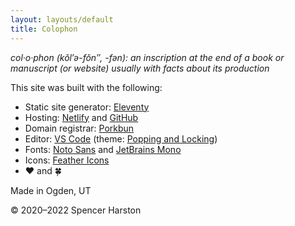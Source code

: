 ```yaml
---
layout: layouts/default
title: Colophon
---
```


*col·​o·​phon (kŏl′ə-fŏn″, -fən): an inscription at the end of a book or manuscript (or website) usually with facts about its production*

This site was built with the following:

* Static site generator: [Eleventy](https://www.11ty.dev)
* Hosting: [Netlify](https://www.netlify.com) and [GitHub](https://github.com/sphars/spencerharston.com)
* Domain registrar: [Porkbun](https://porkbun.com)
* Editor: [VS Code](https://code.visualstudio.com) (theme: [Popping and Locking](https://marketplace.visualstudio.com/items?itemName=hedinne.popping-and-locking-vscode))
* Fonts: [Noto Sans](https://fonts.google.com/noto/specimen/Noto+Sans) and [JetBrains Mono](https://www.jetbrains.com/lp/mono/)
* Icons: [Feather Icons](https://feathericons.com)
* ❤ and 🍀

Made in Ogden, UT

&copy; 2020&ndash;2022 Spencer Harston
